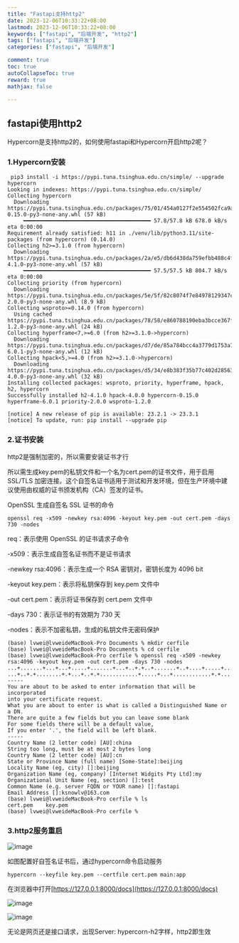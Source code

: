 ```yaml
---
title: "Fastapi支持http2"
date: 2023-12-06T10:33:22+08:00
lastmod: 2023-12-06T10:33:22+08:00
keywords: ["fastapi", "后端开发", "http2"]
tags: ["fastapi", "后端开发"]
categories: ["fastapi", "后端开发"]

comment: true
toc: true
autoCollapseToc: true
reward: true
mathjax: false

---
```


<!--more-->


## fastapi使用http2

Hypercorn是支持http2的，如何使用fastapi和Hypercorn开启http2呢？


### 1.Hypercorn安装

```terminal
 pip3 install -i https://pypi.tuna.tsinghua.edu.cn/simple/ --upgrade hypercorn
Looking in indexes: https://pypi.tuna.tsinghua.edu.cn/simple/
Collecting hypercorn
  Downloading https://pypi.tuna.tsinghua.edu.cn/packages/75/01/454a0127f2e554502fca9aca2a3b39ab850c7962dbabf32ce5ab113f229f/hypercorn-0.15.0-py3-none-any.whl (57 kB)
     ━━━━━━━━━━━━━━━━━━━━━━━━━━━━━━━━━━━━━━━━ 57.8/57.8 kB 678.0 kB/s eta 0:00:00
Requirement already satisfied: h11 in ./venv/lib/python3.11/site-packages (from hypercorn) (0.14.0)
Collecting h2>=3.1.0 (from hypercorn)
  Downloading https://pypi.tuna.tsinghua.edu.cn/packages/2a/e5/db6d438da759efbb488c4f3fbdab7764492ff3c3f953132efa6b9f0e9e53/h2-4.1.0-py3-none-any.whl (57 kB)
     ━━━━━━━━━━━━━━━━━━━━━━━━━━━━━━━━━━━━━━━━ 57.5/57.5 kB 804.7 kB/s eta 0:00:00
Collecting priority (from hypercorn)
  Downloading https://pypi.tuna.tsinghua.edu.cn/packages/5e/5f/82c8074f7e84978129347c2c6ec8b6c59f3584ff1a20bc3c940a3e061790/priority-2.0.0-py3-none-any.whl (8.9 kB)
Collecting wsproto>=0.14.0 (from hypercorn)
  Using cached https://pypi.tuna.tsinghua.edu.cn/packages/78/58/e860788190eba3bcce367f74d29c4675466ce8dddfba85f7827588416f01/wsproto-1.2.0-py3-none-any.whl (24 kB)
Collecting hyperframe<7,>=6.0 (from h2>=3.1.0->hypercorn)
  Downloading https://pypi.tuna.tsinghua.edu.cn/packages/d7/de/85a784bcc4a3779d1753a7ec2dee5de90e18c7bcf402e71b51fcf150b129/hyperframe-6.0.1-py3-none-any.whl (12 kB)
Collecting hpack<5,>=4.0 (from h2>=3.1.0->hypercorn)
  Downloading https://pypi.tuna.tsinghua.edu.cn/packages/d5/34/e8b383f35b77c402d28563d2b8f83159319b509bc5f760b15d60b0abf165/hpack-4.0.0-py3-none-any.whl (32 kB)
Installing collected packages: wsproto, priority, hyperframe, hpack, h2, hypercorn
Successfully installed h2-4.1.0 hpack-4.0.0 hypercorn-0.15.0 hyperframe-6.0.1 priority-2.0.0 wsproto-1.2.0

[notice] A new release of pip is available: 23.2.1 -> 23.3.1
[notice] To update, run: pip install --upgrade pip

```

### 2.证书安装

http2是强制加密的，所以需要安装证书才行

所以需生成key.pem的私钥文件和一个名为cert.pem的证书文件，用于启用 SSL/TLS 加密连接。这个自签名证书适用于测试和开发环境，但在生产环境中建议使用由权威的证书颁发机构（CA）签发的证书。

OpenSSL 生成自签名 SSL 证书的命令

    openssl req -x509 -newkey rsa:4096 -keyout key.pem -out cert.pem -days 730 -nodes


req：表示使用 OpenSSL 的证书请求子命令

-x509：表示生成自签名证书而不是证书请求

-newkey rsa:4096：表示生成一个 RSA 密钥对，密钥长度为 4096 bit

-keyout key.pem：表示将私钥保存到 key.pem 文件中

-out cert.pem：表示将证书保存到 cert.pem 文件中

-days 730：表示证书的有效期为 730 天

-nodes：表示不加密私钥，生成的私钥文件无密码保护

```terminal
(base) lvwei@lvweideMacBook-Pro Documents % mkdir cerfile
(base) lvwei@lvweideMacBook-Pro Documents % cd cerfile 
(base) lvwei@lvweideMacBook-Pro cerfile % openssl req -x509 -newkey rsa:4096 -keyout key.pem -out cert.pem -days 730 -nodes
...+.......+...+...+.....+.......+...+..+.+..+.......+..+....+.....+..........+.........+.....+......+++++++++++++++++++++++++++++++++++++++++++++*............+...+......+.........+..........+......+.....+......+....+..+++++++++++++++++++++++++++++++++++++++++++++*...+..+....+.....+.............+...+++++
...+..+.+........+.+...+..+.+............+.....+...+............+.+.....+.+++++++++++++++++++++++++++++++++++++++++++++*........+.......+..+.......+...........+...+....+.....+.+.....+.......+...+.....+.+..............+......+...+..........+++++++++++++++++++++++++++++++++++++++++++++*.........+.....+........................+.+...+..+......+...+....+........+............+..........+...............+............+........+.+..............+.+.................+...............+..........+.....+....+...+........+.......+.....+...............+.............+...............+........+....+..+...............+.+..+...+.......+..+..........+......+...+.....+.......+..+.......+......+..+.+..+....+........+...+..........+..............+.+.........+...........+...+.......+...+..+...+.+.........+.....+............+..............................+...........................+.+..+....+........+.+..+.........+...+.+...........................+........+...................+............+.....................+..+.............+...+......+.......................+...+...+....+...........+.......+.....+.........+..........+........+.+.........+..+.+..+.+.....+................+...........+..................+......+...+.......+..................+...............+..+....+........................+...........+....+......+..+...+......+...+......................+...+.....+.+..+...+....+.....+......+.+......+...........................+..+....+..............+.+.........+..................+..+..........+.....+............+.+............+.................+....+.........+.....+.+.........+...........+.........+.+....................+.+.........+...........+.+....................+.......+......+...........+...+..................+.........+................+........+.+..............+......+...............+..........+.....+...+.+..+..........+...+.....+....+.....................+.....+...........................+...+....+...............+..+.........+....+...+........+.........+............+.+..+.+.........+.....+.........................+..+.+.....+...............+...+..........+...........+.........+......+.+..+.+..+...+....+..+.............+...+..............+.+..+...+++++
-----
You are about to be asked to enter information that will be incorporated
into your certificate request.
What you are about to enter is what is called a Distinguished Name or a DN.
There are quite a few fields but you can leave some blank
For some fields there will be a default value,
If you enter '.', the field will be left blank.
-----
Country Name (2 letter code) [AU]:china
String too long, must be at most 2 bytes long
Country Name (2 letter code) [AU]:cn
State or Province Name (full name) [Some-State]:beijing
Locality Name (eg, city) []:beijing
Organization Name (eg, company) [Internet Widgits Pty Ltd]:my
Organizational Unit Name (eg, section) []:test
Common Name (e.g. server FQDN or YOUR name) []:fastapi
Email Address []:ksnowlv@163.com
(base) lvwei@lvweideMacBook-Pro cerfile % ls
cert.pem	key.pem
(base) lvwei@lvweideMacBook-Pro cerfile % 
```

### 3.http2服务重启

![image](/images/post/fastapi支持http2/fastapi_key_cert_setting.jpg)

如图配置好自签名证书后，通过hypercorn命令启动服务

    hypercorn --keyfile key.pem --certfile cert.pem main:app

在浏览器中打开[https://127.0.0.1:8000/docs](https://127.0.0.1:8000/docs)

![image](/images/post/fastapi支持http2/fastapi_http2_overview.jpg)

![image](/images/post/fastapi支持http2/fastapi_http2.jpg)

无论是网页还是接口请求，出现Server: hypercorn-h2字样，http2即生效
